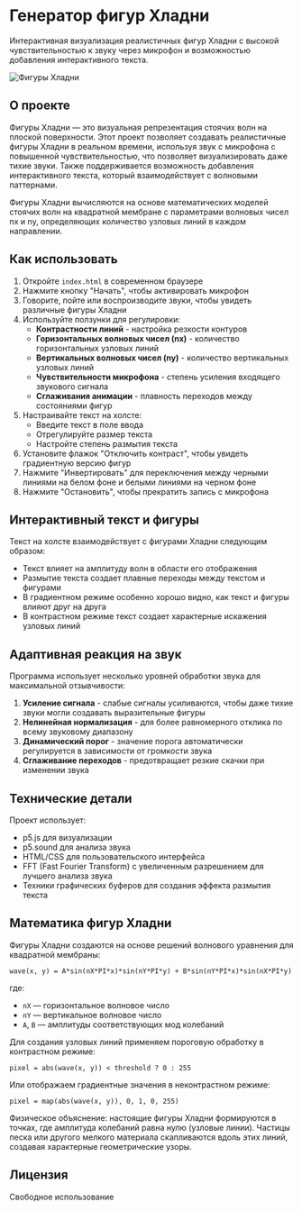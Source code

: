 # Генератор фигур Хладни

Интерактивная визуализация реалистичных фигур Хладни с высокой чувствительностью к звуку через микрофон и возможностью добавления интерактивного текста.

![Фигуры Хладни](https://upload.wikimedia.org/wikipedia/commons/6/61/Chladni_patterns_key_of_enlightenment.jpg)

## О проекте

Фигуры Хладни — это визуальная репрезентация стоячих волн на плоской поверхности. Этот проект позволяет создавать реалистичные фигуры Хладни в реальном времени, используя звук с микрофона с повышенной чувствительностью, что позволяет визуализировать даже тихие звуки. Также поддерживается возможность добавления интерактивного текста, который взаимодействует с волновыми паттернами.

Фигуры Хладни вычисляются на основе математических моделей стоячих волн на квадратной мембране с параметрами волновых чисел nx и ny, определяющих количество узловых линий в каждом направлении.

## Как использовать

1. Откройте `index.html` в современном браузере
2. Нажмите кнопку "Начать", чтобы активировать микрофон
3. Говорите, пойте или воспроизводите звуки, чтобы увидеть различные фигуры Хладни
4. Используйте ползунки для регулировки:
   - **Контрастности линий** - настройка резкости контуров
   - **Горизонтальных волновых чисел (nx)** - количество горизонтальных узловых линий
   - **Вертикальных волновых чисел (ny)** - количество вертикальных узловых линий
   - **Чувствительности микрофона** - степень усиления входящего звукового сигнала
   - **Сглаживания анимации** - плавность переходов между состояниями фигур
5. Настраивайте текст на холсте:
   - Введите текст в поле ввода
   - Отрегулируйте размер текста
   - Настройте степень размытия текста
6. Установите флажок "Отключить контраст", чтобы увидеть градиентную версию фигур
7. Нажмите "Инвертировать" для переключения между черными линиями на белом фоне и белыми линиями на черном фоне
8. Нажмите "Остановить", чтобы прекратить запись с микрофона

## Интерактивный текст и фигуры

Текст на холсте взаимодействует с фигурами Хладни следующим образом:
- Текст влияет на амплитуду волн в области его отображения
- Размытие текста создает плавные переходы между текстом и фигурами
- В градиентном режиме особенно хорошо видно, как текст и фигуры влияют друг на друга
- В контрастном режиме текст создает характерные искажения узловых линий

## Адаптивная реакция на звук

Программа использует несколько уровней обработки звука для максимальной отзывчивости:

1. **Усиление сигнала** - слабые сигналы усиливаются, чтобы даже тихие звуки могли создавать выразительные фигуры
2. **Нелинейная нормализация** - для более равномерного отклика по всему звуковому диапазону
3. **Динамический порог** - значение порога автоматически регулируется в зависимости от громкости звука
4. **Сглаживание переходов** - предотвращает резкие скачки при изменении звука

## Технические детали

Проект использует:
- p5.js для визуализации
- p5.sound для анализа звука
- HTML/CSS для пользовательского интерфейса
- FFT (Fast Fourier Transform) с увеличенным разрешением для лучшего анализа звука
- Техники графических буферов для создания эффекта размытия текста

## Математика фигур Хладни

Фигуры Хладни создаются на основе решений волнового уравнения для квадратной мембраны:

```
wave(x, y) = A*sin(nX*PI*x)*sin(nY*PI*y) + B*sin(nY*PI*x)*sin(nX*PI*y)
```

где:
- `nX` — горизонтальное волновое число
- `nY` — вертикальное волновое число
- `A`, `B` — амплитуды соответствующих мод колебаний

Для создания узловых линий применяем пороговую обработку в контрастном режиме:
```
pixel = abs(wave(x, y)) < threshold ? 0 : 255
```

Или отображаем градиентные значения в неконтрастном режиме:
```
pixel = map(abs(wave(x, y)), 0, 1, 0, 255)
```

Физическое объяснение: настоящие фигуры Хладни формируются в точках, где амплитуда колебаний равна нулю (узловые линии). Частицы песка или другого мелкого материала скапливаются вдоль этих линий, создавая характерные геометрические узоры.

## Лицензия

Свободное использование 